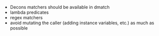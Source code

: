 - Decons matchers should be available in dmatch
- lambda predicates
- regex matchers
- avoid mutating the caller (adding instance variables, etc.) as much as possible
